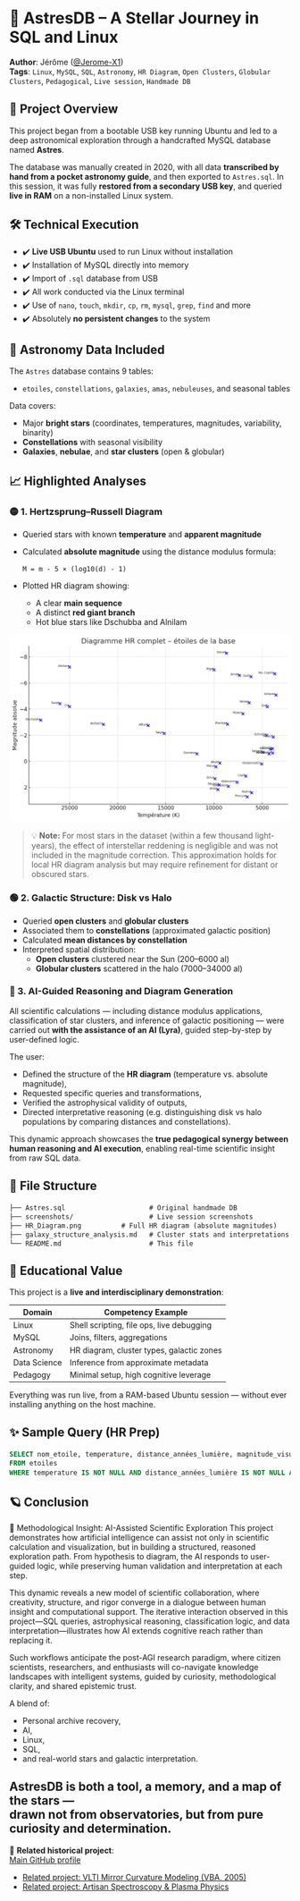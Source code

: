 
# 🌌 AstresDB – A Stellar Journey in SQL and Linux

**Author**: Jérôme ([@Jerome-X1](https://github.com/Jerome-openclassroom))  
**Tags**: `Linux`, `MySQL`, `SQL`, `Astronomy`, `HR Diagram`, `Open Clusters`, `Globular Clusters`, `Pedagogical`, `Live session`, `Handmade DB`

## 🧭 Project Overview

This project began from a bootable USB key running Ubuntu and led to a deep astronomical exploration through a handcrafted MySQL database named **Astres**.

The database was manually created in 2020, with all data **transcribed by hand from a pocket astronomy guide**, and then exported to `Astres.sql`. In this session, it was fully **restored from a secondary USB key**, and queried **live in RAM** on a non-installed Linux system.

## 🛠️ Technical Execution

- ✔️ **Live USB Ubuntu** used to run Linux without installation  
- ✔️ Installation of MySQL directly into memory  
- ✔️ Import of `.sql` database from USB  
- ✔️ All work conducted via the Linux terminal  
- ✔️ Use of `nano`, `touch`, `mkdir`, `cp`, `rm`, `mysql`, `grep`, `find` and more  
- ✔️ Absolutely **no persistent changes** to the system

## 🔭 Astronomy Data Included

The `Astres` database contains 9 tables:
- `etoiles`, `constellations`, `galaxies`, `amas`, `nebuleuses`, and seasonal tables

Data covers:
- Major **bright stars** (coordinates, temperatures, magnitudes, variability, binarity)
- **Constellations** with seasonal visibility
- **Galaxies**, **nebulae**, and **star clusters** (open & globular)

## 📈 Highlighted Analyses

### 🟡 1. **Hertzsprung–Russell Diagram**

- Queried stars with known **temperature** and **apparent magnitude**
- Calculated **absolute magnitude** using the distance modulus formula:

  ```
  M = m - 5 × (log10(d) - 1)
  ```

- Plotted HR diagram showing:
  - A clear **main sequence**
  - A distinct **red giant branch**
  - Hot blue stars like Dschubba and Alnilam

<p align="center">
  <img src="HR_Diagram.png" alt="HR Diagram" width="600">
</p>

    
> 💡 **Note:** For most stars in the dataset (within a few thousand light-years), the effect of interstellar reddening is negligible and was not included in the magnitude correction. This approximation holds for local HR diagram analysis but may require refinement for distant or obscured stars.

### 🟢 2. **Galactic Structure: Disk vs Halo**

- Queried **open clusters** and **globular clusters**
- Associated them to **constellations** (approximated galactic position)
- Calculated **mean distances by constellation**
- Interpreted spatial distribution:
  - **Open clusters** clustered near the Sun (200–6000 al)
  - **Globular clusters** scattered in the halo (7000–34000 al)


### 🔵 3. **AI-Guided Reasoning and Diagram Generation**

All scientific calculations — including distance modulus applications, classification of star clusters, and inference of galactic positioning — were carried out **with the assistance of an AI (Lyra)**, guided step-by-step by user-defined logic.

The user:
- Defined the structure of the **HR diagram** (temperature vs. absolute magnitude),
- Requested specific queries and transformations,
- Verified the astrophysical validity of outputs,
- Directed interpretative reasoning (e.g. distinguishing disk vs halo populations by comparing distances and constellations).

This dynamic approach showcases the **true pedagogical synergy between human reasoning and AI execution**, enabling real-time scientific insight from raw SQL data.




## 📁 File Structure

```
├── Astres.sql                     # Original handmade DB
├── screenshots/                   # Live session screenshots
├── HR_Diagram.png     	    # Full HR diagram (absolute magnitudes)
├── galaxy_structure_analysis.md   # Cluster stats and interpretations
└── README.md                      # This file
```

## 🧠 Educational Value

This project is a **live and interdisciplinary demonstration**:

| Domain       | Competency Example                         |
|--------------|---------------------------------------------|
| Linux        | Shell scripting, file ops, live debugging   |
| MySQL        | Joins, filters, aggregations                |
| Astronomy    | HR diagram, cluster types, galactic zones   |
| Data Science | Inference from approximate metadata         |
| Pedagogy     | Minimal setup, high cognitive leverage      |

Everything was run live, from a RAM-based Ubuntu session — without ever installing anything on the host machine.

## ✨ Sample Query (HR Prep)

```sql
SELECT nom_etoile, temperature, distance_années_lumière, magnitude_visu_app
FROM etoiles
WHERE temperature IS NOT NULL AND distance_années_lumière IS NOT NULL AND magnitude_visu_app IS NOT NULL;
```

## 🪐 Conclusion
🧭 Methodological Insight: AI-Assisted Scientific Exploration
This project demonstrates how artificial intelligence can assist not only in scientific calculation and visualization, but in building a structured, reasoned exploration path. From hypothesis to diagram, the AI responds to user-guided logic, while preserving human validation and interpretation at each step.

This dynamic reveals a new model of scientific collaboration, where creativity, structure, and rigor converge in a dialogue between human insight and computational support. The iterative interaction observed in this project—SQL queries, astrophysical reasoning, classification logic, and data interpretation—illustrates how AI extends cognitive reach rather than replacing it.

Such workflows anticipate the post-AGI research paradigm, where citizen scientists, researchers, and enthusiasts will co-navigate knowledge landscapes with intelligent systems, guided by curiosity, methodological clarity, and shared epistemic trust.

A blend of:
- Personal archive recovery,
- AI,
- Linux,
- SQL,
- and real-world stars and galactic interpretation.

**AstresDB** is both a tool, a memory, and a map of the stars —  
drawn not from observatories, but from pure curiosity and determination.
---

🔗 **Related historical project**:  
[Main GitHub profile](https://github.com/Jerome-openclassroom)  
- [Related project: VLTI Mirror Curvature Modeling (VBA, 2005)](https://github.com/Jerome-openclassroom/VLTI_Mirror_Curvature_Model_C_VBA_2005)  
- [Related project: Artisan Spectroscopy & Plasma Physics](https://github.com/Jerome-openclassroom/Artisan_Spectroscopy_Plasma_Physics)


